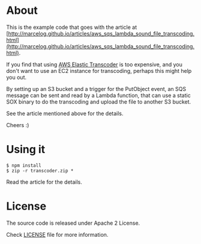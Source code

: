 # About
This is the example code that goes with the article at [http://marcelog.github.io/articles/aws_sqs_lambda_sound_file_transcoding.html](http://marcelog.github.io/articles/aws_sqs_lambda_sound_file_transcoding.html).

If you find that using [AWS Elastic Transcoder](https://aws.amazon.com/elastictranscoder/) is too expensive, and you don't want to use an EC2 instance for transcoding, perhaps this might help you out.

By setting up an S3 bucket and a trigger for the PutObject event, an SQS message can be sent and read by a Lambda function, that can use a static SOX binary to do the transcoding and upload the file to another S3 bucket.

See the article mentioned above for the details.

Cheers :)

# Using it
```
$ npm install
$ zip -r transcoder.zip *
```

Read the article for the details.

# License
The source code is released under Apache 2 License.

Check [LICENSE](https://github.com/marcelog/aws-sqs-lambda-audio-transcoding/blob/master/LICENSE) file for more information.

